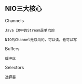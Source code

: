 ## NIO三大核心

Channels

    Java IO中的Stream是单向的

    NIO的Channel是双向的，可以读，也可以写

Buffers
    
    缓冲区

Selectors

    选择器

